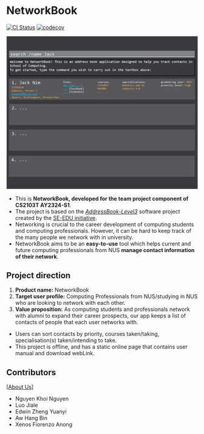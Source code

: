 # NetworkBook

[![CI Status](https://github.com/ay2324s1-cs2103t-t08-2/tp/workflows/Java%20CI/badge.svg)](https://github.com/AY2324S1-CS2103T-T08-2/tp/actions)
[![codecov](https://codecov.io/gh/AY2324S1-CS2103T-T08-2/tp/graph/badge.svg?token=EJ0Y5D4SRQ)](https://codecov.io/gh/AY2324S1-CS2103T-T08-2/tp)

![Ui](docs/images/Ui.png)

- This is **NetworkBook, developed for the team project component of CS2103T AY2324-S1**.
- The project is based on the [_AddressBook-Level3_](https://se-education.org/addressbook-level3) software project created by the [SE-EDU initiative](https://se-education.org).
- Networking is crucial to the career development of computing students and computing professionals. However, it can be hard to keep track of the many people we network with in university.
- NetworkBook aims to be an **easy-to-use** tool which helps current and future computing professionals from NUS **manage contact information of their network**.

## Project direction

1. **Product name:** NetworkBook
2. **Target user profile:** Computing Professionals from NUS/studying in NUS who are looking to network with each other.
3. **Value proposition:** As computing students and professionals network with alumni to expand their career prospects, our app keeps a list of contacts of people that each user networks with.

- Users can sort contacts by priority, courses taken/taking, specialisation(s) taken/intending to take.
- This project is offline, and has a static online page that contains user manual and download webLink.

## Contributors

[[About Us](docs/AboutUs.md)]

- Nguyen Khoi Nguyen
- Luo Jiale
- Edwin Zheng Yuanyi
- Aw Hang Bin
- Xenos Fiorenzo Anong
